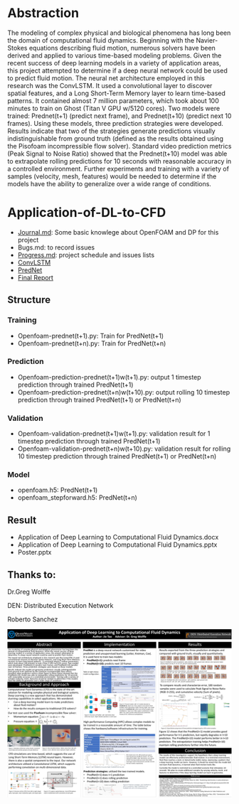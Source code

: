 # Abstraction
The modeling of complex physical and biological phenomena has long been the domain of computational fluid dynamics.  Beginning with the Navier-Stokes equations describing fluid motion, numerous solvers have been derived and applied to various time-based modeling problems.  Given the recent success of deep learning models in a variety of application areas, this project attempted to determine if a deep neural network could be used to predict fluid motion.
The neural net architecture employed in this research was the ConvLSTM. It used a convolutional layer to discover spatial features, and a Long Short-Term Memory layer to learn time-based patterns.  It contained almost 7 million parameters, which took about 100 minutes to train on Ghost (Titan V GPU w/5120 cores). Two models were trained: Prednet(t+1) (predict next frame), and Prednet(t+10) (predict next 10 frames). Using these models, three prediction strategies were developed.
Results indicate that two of the strategies generate predictions visually indistinguishable from ground truth (defined as the results obtained using the Pisofoam incompressible flow solver).  Standard video prediction metrics (Peak Signal to Noise Ratio) showed that the Prednet(t+10) model was able to extrapolate rolling predictions for 10 seconds with reasonable accuracy in a controlled environment. Further experiments and training with a variety of samples (velocity, mesh, features) would be needed to determine if the models have the ability to generalize over a wide range of conditions.	


# Application-of-DL-to-CFD
* [Journal.md](https://github.com/neoaksa/Application-of-DL-to-CFD/blob/master/Journal.md): Some basic knowlege about OpenFOAM and DP for this project
* Bugs.md: to record issues
* [Progress.md](https://github.com/neoaksa/Application-of-DL-to-CFD/blob/master/Progress.md): project schedule and issues lists
* [ConvLSTM](https://www.jie-tao.com/convolutional-lstm/)
* [PredNet](https://coxlab.github.io/prednet/)
* [Final Report](https://github.com/neoaksa/Application-of-DL-to-CFD/blob/master/Application%20of%20Deep%20Learning%20to%20Computational%20Fluid%20Dynamics.pptx)

## Structure
### Training
* Openfoam-prednet(t+1).py: Train for PredNet(t+1)
* Openfoam-prednet(t+n).py: Train for PredNet(t+n)

### Prediction
* Openfoam-prediction-prednet(t+1)w(t+1).py: output 1 timestep prediction through trained PredNet(t+1)
* Openfoam-prediction-prednet(t+n)w(t+10).py: output rolling 10 timestep prediction through trained PredNet(t+1) or PredNet(t+n)

### Validation
* Openfoam-validation-prednet(t+1)w(t+1).py: validation result for 1 timestep prediction through trained PredNet(t+1)
* Openfoam-validation-prednet(t+n)w(t+10).py: validation result for rolling 10 timestep prediction through trained PredNet(t+1) or PredNet(t+n)

### Model
* openfoam.h5: PredNet(t+1) 
* openfoam_stepforward.h5: PredNet(t+n)

## Result
* Application of Deep Learning to Computational Fluid Dynamics.docx
* Application of Deep Learning to Computational Fluid Dynamics.pptx
* Poster.pptx

## Thanks to:
Dr.Greg Wolffe

DEN: Distributed Execution Network

Roberto Sanchez

![poster](/Poster.jpg)
